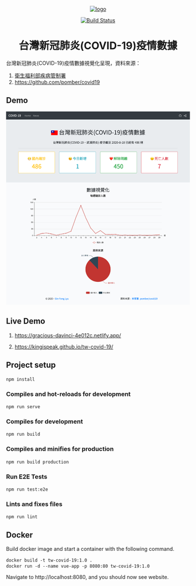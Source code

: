 <p align="center">
  <a href="https://kingispeak.github.io/tw-covid-19/" target="_blank">
    <img src="https://kingispeak.github.io/tw-covid-19/favicon.ico" alt="logo">
  </a>
</p>
<p align="center">
  <a href="https://travis-ci.org/kingispeak/tw-covid-19">
  <img src="https://travis-ci.org/kingispeak/tw-covid-19.svg?branch=master" alt="Build Status">
  </a>
</p>
<h1 align="center">台灣新冠肺炎(COVID-19)疫情數據</h1>
台灣新冠肺炎(COVID-19)疫情數據視覺化呈現，資料來源：

1. <a href="https://data.gov.tw/dataset/118038" target="_blank">
   衛生福利部疾病管制署
   </a>
2. <a href="https://github.com/pomber/covid19" target="_blank">https://github.com/pomber/covid19</a>

## Demo

![demo jpg](public/2020041143250.png)

## Live Demo

1. https://gracious-davinci-4e012c.netlify.app/

2. https://kingispeak.github.io/tw-covid-19/

## Project setup

```
npm install
```

### Compiles and hot-reloads for development

```
npm run serve
```

### Compiles for development

```
npm run build
```

### Compiles and minifies for production

```
npm run build production
```

### Run E2E Tests

```
npm run test:e2e
```

### Lints and fixes files

```
npm run lint
```

## Docker

Build docker image and start a container with the following command.

```
docker build -t tw-covid-19:1.0 .
docker run -d --name vue-app -p 8080:80 tw-covid-19:1.0
```

Navigate to http://localhost:8080, and you should now see website.
